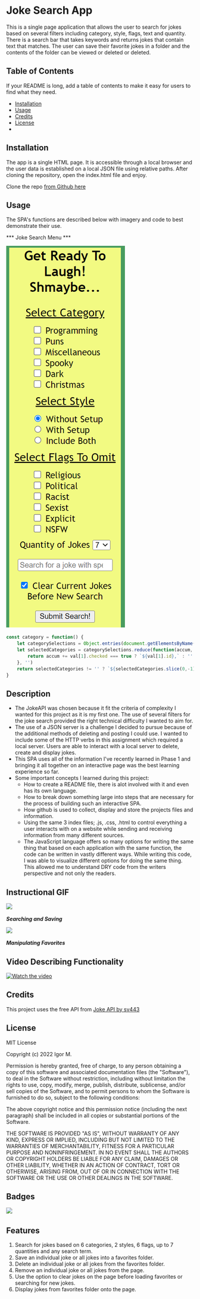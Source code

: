 # Joke Search App

This is a single page application that allows the user to search for jokes based on several filters
including category, style, flags, text and quantity. There is a search bar that takes keywords and returns
jokes that contain text that matches. The user can save their favorite jokes in a folder
and the contents of the folder can be viewed or deleted or deleted.

## Table of Contents

If your README is long, add a table of contents to make it easy for users to find what they need.

- [Installation](#installation)
- [Usage](#usage)
- [Credits](#credits)
- [License](#license)
- 
## Installation

The app is a single HTML page. It is accessible through a local browser and the user data is established
on a local JSON file using relative paths. After cloning the repository, open the index.html file and
enjoy.

Clone the repo [from Github here](https://github.com/Bambam320/phase-1-jokeapp-project)

## Usage

The SPA's functions are described below with imagery and code to best demonstrate their use.

*** Joke Search Menu ***

![](images/Search_menu.png "Search Menu")

```js
const category = function() {
    let categorySelections = Object.entries(document.getElementsByName('category'))
    let selectedCategories = categorySelections.reduce(function(accum, val) {
        return accum += val[1].checked === true ? `${val[1].id},` : ''
    }, '')
    return selectedCategories != '' ? `${selectedCategories.slice(0,-1)}?` : selectedCategories
}
```

## Description

- The JokeAPI was chosen because it fit the criteria of complexity I wanted for this project as it is my first one. The use of several filters for the joke search provided the right technical difficulty I wanted to aim for.
- The use of a JSON server is a challenge I decided to pursue because of the additional methods of deleting and posting I could use. I wanted to include some of the HTTP verbs in this assignment which required a local server. Users are able to interact with a local server to delete, create and display jokes.
- This SPA uses all of the information I've recently learned in Phase 1 and bringing it all together on an interactive page was the best learning experience so far.
- Some important concepts I learned during this project:
    - How to create a README file, there is alot involved with it and even has its own language.
    - How to break down something large into steps that are necessary for the process of building such an interactive SPA.
    - How github is used to collect, display and store the projects files and information.
    - Using the same 3 index files; .js, .css, .html to control everything a user interacts with on a website while sending and receiving information from many different sources.
    - The JavaScript language offers so many options for writing the same thing that based on each application with the same function, the code can be written in vastly different ways. While writing this code, I was able to visualize different options for doing the same thing. This allowed me to understand DRY code from the writers perspective and not only the readers.

## Instructional GIF

![](https://media.giphy.com/media/iEVHoQiil5rvuyAF43/giphy.gif) 

***Searching and Saving***

![](https://media.giphy.com/media/Cei4BQea2ESoRs12PI/giphy.gif)

***Manipulating Favorites***

## Video Describing Functionality

[![Watch the video](https://i.imgur.com/tFpeM1l.png)](https://youtu.be/THSd4kodg4E)

## Credits

This project uses the free API from [Joke API by sv443](https://sv443.net/jokeapi/v2/#info)

## License

MIT License

Copyright (c) 2022 Igor M.

Permission is hereby granted, free of charge, to any person obtaining a copy of this software
and associated documentation files (the "Software"), to deal in the Software without restriction,
including without limitation the rights to use, copy, modify, merge, publish, distribute, 
sublicense, and/or sell copies of the Software, and to permit persons to whom the Software is 
furnished to do so, subject to the following conditions:

The above copyright notice and this permission notice (including the next paragraph) shall 
be included in all copies or substantial portions of the Software.

THE SOFTWARE IS PROVIDED "AS IS", WITHOUT WARRANTY OF ANY KIND, EXPRESS OR IMPLIED, INCLUDING 
BUT NOT LIMITED TO THE WARRANTIES OF MERCHANTABILITY, FITNESS FOR A PARTICULAR PURPOSE AND 
NONINFRINGEMENT. IN NO EVENT SHALL THE AUTHORS OR COPYRIGHT HOLDERS BE LIABLE FOR ANY CLAIM, 
DAMAGES OR OTHER LIABILITY, WHETHER IN AN ACTION OF CONTRACT, TORT OR OTHERWISE, ARISING FROM,
OUT OF OR IN CONNECTION WITH THE SOFTWARE OR THE USE OR OTHER DEALINGS IN THE SOFTWARE.

## Badges

![](https://img.shields.io/github/commit-activity/w/Bambam320/phase-1-jokeapp-project)

## Features

1. Search for jokes based on 6 categories, 2 styles, 6 flags, up to 7 quantities and any search term.
2. Save an individual joke or all jokes into a favorites folder.
3. Delete an individual joke or all jokes from the favorites folder.
4. Remove an individual joke or all jokes from the page.
5. Use the option to clear jokes on the page before loading favorites or searching for new jokes.
6. Display jokes from favorites folder onto the page.